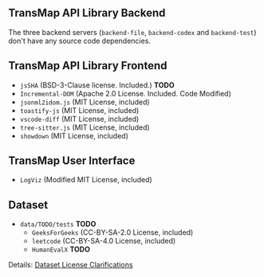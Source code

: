 ## TransMap API Library Backend

The three backend servers (`backend-file`, `backend-codex` and `backend-test`) don't have any source code dependencies.

## TransMap API Library Frontend  

- `jsSHA` (BSD-3-Clause license. Included.) **TODO**
- `Incremental-DOM` (Apache 2.0 License. Included. Code Modified)
- `jsonml2idom.js` (MIT License, included)
- `toastify-js` (MIT License, included)
- `vscode-diff` (MIT License, included)
- `tree-sitter.js` (MIT License, included)
- `showdown` (MIT License, included)

## TransMap User Interface

- `LogViz` (Modified MIT License, included)

## Dataset

- `data/TODO/tests` **TODO**
  - `GeeksForGeeks` (CC-BY-SA-2.0 License, included)
  - `leetcode` (CC-BY-SA-4.0 License, included)
  - `HumanEvalX` **TODO**

Details:
[Dataset License Clarifications](./data/duoglot/tests/LICENSE-CLARIFICATIONS.md)